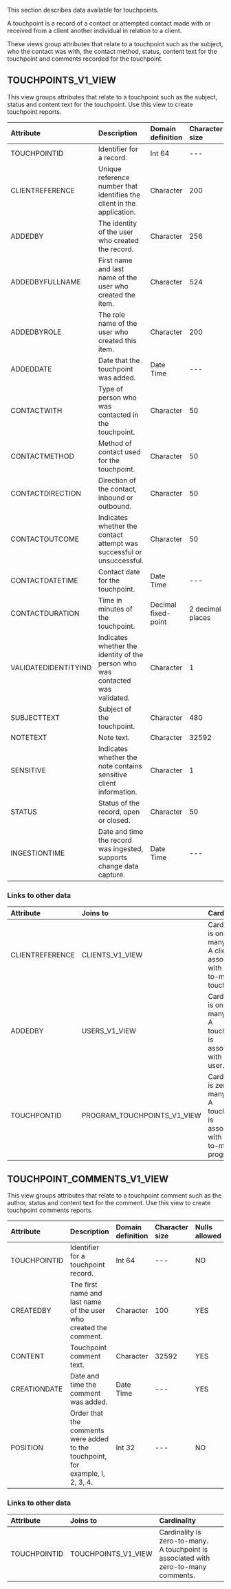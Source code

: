 

This section describes data available for touchpoints.

A touchpoint is a record of a contact or attempted contact made with or received from a client another individual in relation to a client. 

These views group attributes that relate to a touchpoint such as the subject, who the contact was with, the contact method, status, content text for the touchpoint and comments recorded for the touchpoint.


## TOUCHPOINTS_V1_VIEW

This view groups attributes that relate to a touchpoint such as the subject, status and content text for the touchpoint. Use this view to create touchpoint reports.

| Attribute | Description | Domain definition |Character size | Nulls allowed |
| :-------------- | :------ |:------ |:------ |:------ |
| TOUCHPOINTID|  Identifier for a record.  |  Int 64|--- |NO|
| CLIENTREFERENCE| Unique reference number that identifies the client in the application. | Character| 200|NO|
| ADDEDBY| The identity of the user who created the record.  | Character| 256|NO|
| ADDEDBYFULLNAME| First name and last name of the user who created the item.  | Character| 524|YES|
| ADDEDBYROLE| The role name of the user who created this item. | Character| 200|YES|
| ADDEDDATE| Date that the touchpoint was added. | Date Time| ---|YES|
| CONTACTWITH| Type of person who was contacted in the touchpoint. | Character| 50|YES|
| CONTACTMETHOD| Method of contact used for the touchpoint. | Character| 50|YES|
| CONTACTDIRECTION| Direction of the contact, inbound or outbound. | Character| 50|YES|
| CONTACTOUTCOME| Indicates whether the contact attempt was successful or unsuccessful. | Character| 50|YES|
| CONTACTDATETIME| Contact date for the touchpoint. | Date Time| ---|NO|
| CONTACTDURATION| Time in minutes of the touchpoint. | Decimal fixed-point| 2 decimal places|YES|
| VALIDATEDIDENTITYIND| Indicates whether the identity of the person who was contacted was validated. | Character| 1|NO|
| SUBJECTTEXT| Subject of the touchpoint. | Character| 480|YES|
| NOTETEXT| Note text. | Character| 32592|YES|
| SENSITIVE| Indicates whether the note contains sensitive client information. | Character| 1|YES|
| STATUS| Status of the record, open or closed. | Character| 50|YES|
| INGESTIONTIME| Date and time the record was ingested, supports change data capture. |  Date Time|--- |NO|

### Links to other data


| Attribute | Joins to |Cardinality |
| :-------------- | :------ |:------ |
| CLIENTREFERENCE| CLIENTS_V1_VIEW | Cardinality is one-to-many.<br/>  A client is associated with zero-to-many touchpoints|
| ADDEDBY | USERS_V1_VIEW | Cardinality is one-to-many. <br/> A touchpoint is assocated with one user. |
| TOUCHPONTID | PROGRAM_TOUCHPOINTS_V1_VIEW| Cardinality is zero-to-many. <br/> A touchpoint is associated with zero-to-many programs. |

## TOUCHPOINT_COMMENTS_V1_VIEW

This view groups attributes that relate to a touchpoint comment such as the author, status and content text for the comment. Use this view to create touchpoint comments reports.


| Attribute | Description | Domain definition |Character size | Nulls allowed |
| :-------------- | :------ |:------ |:------ |:------ |
| TOUCHPOINTID|  Identifier for a touchpoint record.  |  Int 64|--- |NO|
| CREATEDBY| The first name and last name of the user who created the comment. | Character| 100|YES|
| CONTENT| Touchpoint comment text. | Character| 32592|YES|
| CREATIONDATE| Date and time the comment was added. | Date Time| ---|YES|
| POSITION| Order that the comments were added to the touchpoint, for example, I, 2, 3, 4.  |  Int 32| ---|NO|

### Links to other data


| Attribute | Joins to|Cardinality |
| :-------------- | :------ |:------ |
| TOUCHPOINTID| TOUCHPOINTS_V1_VIEW | Cardinality is zero-to-many. <br/> A touchpoint is associated with zero-to-many comments.|
